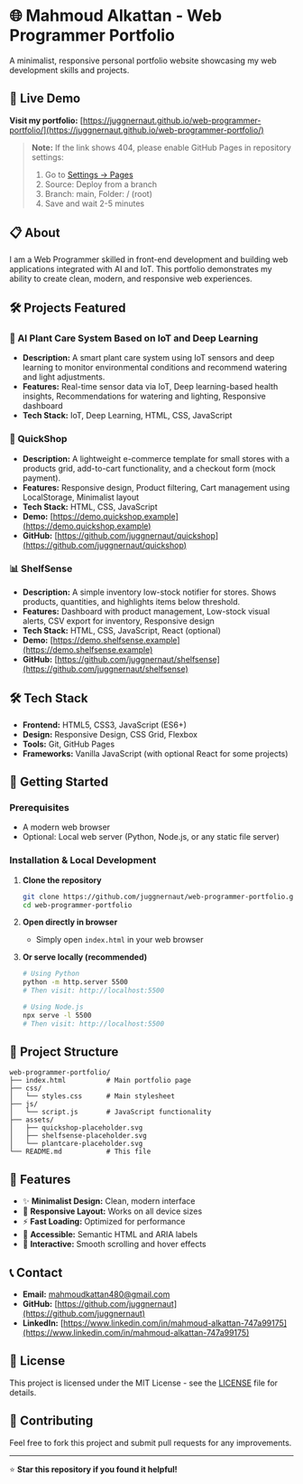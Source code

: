 # 🌐 Mahmoud Alkattan - Web Programmer Portfolio

A minimalist, responsive personal portfolio website showcasing my web development skills and projects.

## 🚀 Live Demo
**Visit my portfolio:** [https://juggnernaut.github.io/web-programmer-portfolio/](https://juggnernaut.github.io/web-programmer-portfolio/)

> **Note:** If the link shows 404, please enable GitHub Pages in repository settings:
> 1. Go to [Settings → Pages](https://github.com/juggnernaut/web-programmer-portfolio/settings/pages)
> 2. Source: Deploy from a branch
> 3. Branch: main, Folder: / (root)
> 4. Save and wait 2-5 minutes

## 📋 About
I am a Web Programmer skilled in front-end development and building web applications integrated with AI and IoT. This portfolio demonstrates my ability to create clean, modern, and responsive web experiences.

## 🛠️ Projects Featured

### 🤖 AI Plant Care System Based on IoT and Deep Learning
- **Description:** A smart plant care system using IoT sensors and deep learning to monitor environmental conditions and recommend watering and light adjustments.
- **Features:** Real-time sensor data via IoT, Deep learning-based health insights, Recommendations for watering and lighting, Responsive dashboard
- **Tech Stack:** IoT, Deep Learning, HTML, CSS, JavaScript

### 🛒 QuickShop
- **Description:** A lightweight e-commerce template for small stores with a products grid, add-to-cart functionality, and a checkout form (mock payment).
- **Features:** Responsive design, Product filtering, Cart management using LocalStorage, Minimalist layout
- **Tech Stack:** HTML, CSS, JavaScript
- **Demo:** [https://demo.quickshop.example](https://demo.quickshop.example)
- **GitHub:** [https://github.com/juggnernaut/quickshop](https://github.com/juggnernaut/quickshop)

### 📊 ShelfSense
- **Description:** A simple inventory low-stock notifier for stores. Shows products, quantities, and highlights items below threshold.
- **Features:** Dashboard with product management, Low-stock visual alerts, CSV export for inventory, Responsive design
- **Tech Stack:** HTML, CSS, JavaScript, React (optional)
- **Demo:** [https://demo.shelfsense.example](https://demo.shelfsense.example)
- **GitHub:** [https://github.com/juggnernaut/shelfsense](https://github.com/juggnernaut/shelfsense)

## 🛠️ Tech Stack
- **Frontend:** HTML5, CSS3, JavaScript (ES6+)
- **Design:** Responsive Design, CSS Grid, Flexbox
- **Tools:** Git, GitHub Pages
- **Frameworks:** Vanilla JavaScript (with optional React for some projects)

## 🚀 Getting Started

### Prerequisites
- A modern web browser
- Optional: Local web server (Python, Node.js, or any static file server)

### Installation & Local Development

1. **Clone the repository**
   ```bash
   git clone https://github.com/juggnernaut/web-programmer-portfolio.git
   cd web-programmer-portfolio
   ```

2. **Open directly in browser**
   - Simply open `index.html` in your web browser

3. **Or serve locally (recommended)**
   ```bash
   # Using Python
   python -m http.server 5500
   # Then visit: http://localhost:5500
   
   # Using Node.js
   npx serve -l 5500
   # Then visit: http://localhost:5500
   ```

## 📁 Project Structure
```
web-programmer-portfolio/
├── index.html          # Main portfolio page
├── css/
│   └── styles.css      # Main stylesheet
├── js/
│   └── script.js       # JavaScript functionality
├── assets/
│   ├── quickshop-placeholder.svg
│   ├── shelfsense-placeholder.svg
│   └── plantcare-placeholder.svg
└── README.md           # This file
```

## 🎨 Features
- ✨ **Minimalist Design:** Clean, modern interface
- 📱 **Responsive Layout:** Works on all device sizes
- ⚡ **Fast Loading:** Optimized for performance
- 🎯 **Accessible:** Semantic HTML and ARIA labels
- 🔗 **Interactive:** Smooth scrolling and hover effects

## 📞 Contact
- **Email:** [mahmoudkattan480@gmail.com](mailto:mahmoudkattan480@gmail.com)
- **GitHub:** [https://github.com/juggnernaut](https://github.com/juggnernaut)
- **LinkedIn:** [https://www.linkedin.com/in/mahmoud-alkattan-747a99175](https://www.linkedin.com/in/mahmoud-alkattan-747a99175)

## 📄 License
This project is licensed under the MIT License - see the [LICENSE](LICENSE) file for details.

## 🤝 Contributing
Feel free to fork this project and submit pull requests for any improvements.

---

⭐ **Star this repository if you found it helpful!**
